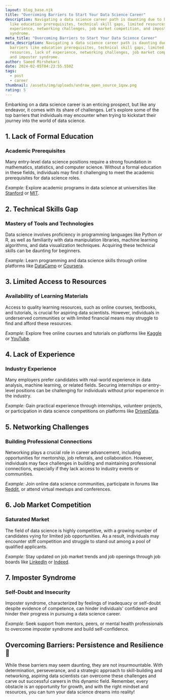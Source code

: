 ```yaml
---
layout: blog_base.njk
title: "Overcoming Barriers to Start Your Data Science Career"
description: Navigating a data science career path is daunting due to barriers
  like education prerequisites, technical skill gaps, limited resources, lack of
  experience, networking challenges, job market competition, and imposter
  syndrome. 
meta_title: "Overcoming Barriers to Start Your Data Science Career"
meta_description: Navigating a data science career path is daunting due to
  barriers like education prerequisites, technical skill gaps, limited
  resources, lack of experience, networking challenges, job market competition,
  and imposter syndrome.
author: Saeed Mirshekari
date: 2024-02-05T04:23:55.550Z
tags:
  - post
  - career
thumbnail: /assets/img/uploads/undraw_open_source_1qxw.png
rating: 5
---
```

Embarking on a data science career is an enticing prospect, but like any endeavor, it comes with its share of challenges. Let's explore some of the top barriers that individuals may encounter when trying to kickstart their journey into the world of data science.

## 1. **Lack of Formal Education**

### Academic Prerequisites
Many entry-level data science positions require a strong foundation in mathematics, statistics, and computer science. Without a formal education in these fields, individuals may find it challenging to meet the academic prerequisites for data science roles.

*Example:* Explore academic programs in data science at universities like [Stanford](https://statistics.stanford.edu/academics/ms-data-science) or [MIT](https://www.eecs.mit.edu/academics-admissions/graduate-programs/master-science-mit-sloan).

## 2. **Technical Skills Gap**

### Mastery of Tools and Technologies
Data science involves proficiency in programming languages like Python or R, as well as familiarity with data manipulation libraries, machine learning algorithms, and data visualization techniques. Acquiring these technical skills can be daunting for beginners.

*Example:* Learn programming and data science skills through online platforms like [DataCamp](https://www.datacamp.com/) or [Coursera](https://www.coursera.org/).

## 3. **Limited Access to Resources**

### Availability of Learning Materials
Access to quality learning resources, such as online courses, textbooks, and tutorials, is crucial for aspiring data scientists. However, individuals in underserved communities or with limited financial means may struggle to find and afford these resources.

*Example:* Explore free online courses and tutorials on platforms like [Kaggle](https://www.kaggle.com/learn/overview) or [YouTube](https://www.youtube.com/).

## 4. **Lack of Experience**

### Industry Experience
Many employers prefer candidates with real-world experience in data analysis, machine learning, or related fields. Securing internships or entry-level positions can be challenging for individuals without prior experience in the industry.

*Example:* Gain practical experience through internships, volunteer projects, or participation in data science competitions on platforms like [DrivenData](https://www.drivendata.org/).

## 5. **Networking Challenges**

### Building Professional Connections
Networking plays a crucial role in career advancement, including opportunities for mentorship, job referrals, and collaboration. However, individuals may face challenges in building and maintaining professional connections, especially if they lack access to industry events or communities.

*Example:* Join online data science communities, participate in forums like [Reddit](https://www.reddit.com/r/datascience/), or attend virtual meetups and conferences.

## 6. **Job Market Competition**

### Saturated Market
The field of data science is highly competitive, with a growing number of candidates vying for limited job opportunities. As a result, individuals may encounter stiff competition and struggle to stand out among a pool of qualified applicants.

*Example:* Stay updated on job market trends and job openings through job boards like [LinkedIn](https://www.linkedin.com/jobs/) or [Indeed](https://www.indeed.com/q-Data-Scientist-jobs.html).

## 7. **Imposter Syndrome**

### Self-Doubt and Insecurity
Imposter syndrome, characterized by feelings of inadequacy or self-doubt despite evidence of competence, can hinder individuals' confidence and hinder their progress in pursuing a data science career.

*Example:* Seek support from mentors, peers, or mental health professionals to overcome imposter syndrome and build self-confidence.

## Overcoming Barriers: Persistence and Resilience 🌟

While these barriers may seem daunting, they are not insurmountable. With determination, perseverance, and a strategic approach to skill-building and networking, aspiring data scientists can overcome these challenges and carve out successful careers in this dynamic field. Remember, every obstacle is an opportunity for growth, and with the right mindset and resources, you can turn your data science dreams into reality!